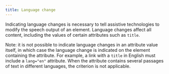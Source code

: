 ```yaml
---
title: Language change
---
```


Indicating language changes is necessary to tell assistive technologies to modify the speech output of an element. Language changes affect all content, including the values of certain attributes such as `title`.

Note: it is not possible to indicate language changes in an attribute value itself, in which case the language change is indicated on the element containing the attribute. For example, a link with a `title` in English must include a `lang="en"` attribute. When the attribute contains several passages of text in different languages, the criterion is not applicable.
